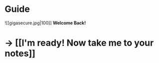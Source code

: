 # Guide
![[gigasecure.jpg|100]]
**Welcome Back!** 
# -> [[I'm ready! Now take me to your notes]]





